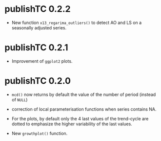 # publishTC 0.2.2

- New function `x13_regarima_outliers()` to detect AO and LS on a seasonally adjusted series.

# publishTC 0.2.1

- Improvement of `ggplot2` plots.

# publishTC 0.2.0

- `mcd()` now returns by default the value of the number of period (instead of `NULL`)

- correction of local parameterisation functions when series contains NA.

- For the plots, by default only the 4 last values of the trend-cycle are dotted to emphasize the higher variability of the last values.

- New `growthplot()` function.


